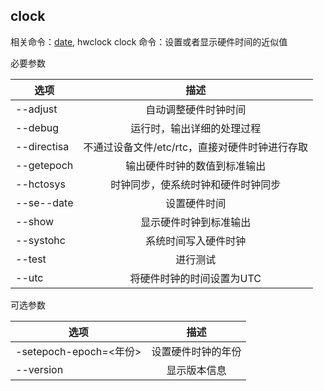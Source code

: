 ## clock

相关命令：[date](https://github.com/RonDingDing/Linux/blob/master/date.md), hwclock
clock 命令：设置或者显示硬件时间的近似值

必要参数

|选项|描述|
| ------------- |:-------------:|
|--adjust|自动调整硬件时钟时间|
|--debug|运行时，输出详细的处理过程|
|--directisa|不通过设备文件/etc/rtc，直接对硬件时钟进行存取|
|--getepoch|输出硬件时钟的数值到标准输出|
|--hctosys|时钟同步，使系统时钟和硬件时钟同步|
|--se--date|设置硬件时间|
|--show|显示硬件时钟到标准输出|
|--systohc|系统时间写入硬件时钟|
|--test|进行测试|
|--utc|将硬件时钟的时间设置为UTC|

可选参数

|选项|描述|
| ------------- |:-------------:|
|-setepoch-epoch=<年份>|设置硬件时钟的年份|
|--version|显示版本信息|
